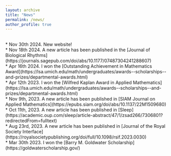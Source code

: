 ```yaml
---
layout: archive
title: "News"
permalink: /news/
author_profile: true
---
```

<br>
* Nov 30th 2024. New website! <br>
* Nov 18th 2024. A new article has been published in the [Journal of Biological Rhythms](https://journals.sagepub.com/doi/abs/10.1177/07487304241288607) <br>
* Apr 16th 2024. I won the [Outstanding Achievement in Mathematics Award](https://lsa.umich.edu/math/undergraduates/awards--scholarships--and-prizes/departmental-awards.html) <br>
* Apr 12th 2023. I won the [Wilfred Kaplan Award in Applied Mathematics](https://lsa.umich.edu/math/undergraduates/awards--scholarships--and-prizes/departmental-awards.html) <br>
* Nov 9th, 2023. A new article has been published in [SIAM Journal on Applied Mathematics](https://epubs.siam.org/doi/abs/10.1137/22M1509680) <br>
* Oct 11th, 2023. A new article has been published in [Sleep](https://academic.oup.com/sleep/article-abstract/47/1/zsad266/7306801?redirectedFrom=fulltext) <br>
* Aug 23rd, 2023. A new article has been published in [Journal of the Royal Society Interface](https://royalsocietypublishing.org/doi/full/10.1098/rsif.2023.0030) <br>
* Mar 30th 2023. I won the [Barry M. Goldwater Scholarship](https://goldwaterscholarship.gov/) <br>
